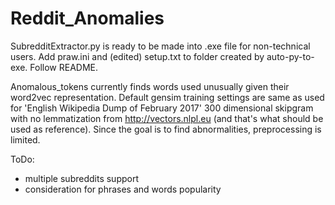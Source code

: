 # Reddit_Anomalies
SubredditExtractor.py is ready to be made into .exe file for non-technical users. Add praw.ini and (edited) setup.txt to folder created by auto-py-to-exe. Follow README.

Anomalous_tokens currently finds words used unusually given their word2vec representation. Default gensim training settings are same as used for 'English Wikipedia Dump of February 2017' 300 dimensional skipgram with no lemmatization from http://vectors.nlpl.eu (and that's what should be used as reference). Since the goal is to find abnormalities, preprocessing is limited.

ToDo:
- multiple subreddits support
- consideration for phrases and words popularity
